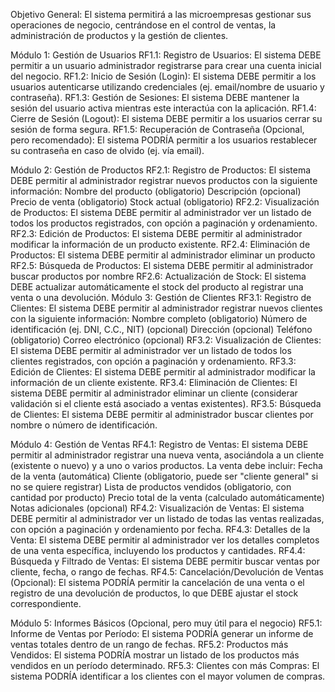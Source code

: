 Objetivo General: El sistema permitirá a las microempresas gestionar sus operaciones de negocio, centrándose en el control de ventas, la administración de productos y la gestión de clientes.

Módulo 1: Gestión de Usuarios 
RF1.1: Registro de Usuarios: El sistema DEBE permitir a un usuario administrador registrarse para crear una cuenta inicial del negocio.
RF1.2: Inicio de Sesión (Login): El sistema DEBE permitir a los usuarios autenticarse utilizando credenciales (ej. email/nombre de usuario y contraseña).
RF1.3: Gestión de Sesiones: El sistema DEBE mantener la sesión del usuario activa mientras este interactúa con la aplicación.
RF1.4: Cierre de Sesión (Logout): El sistema DEBE permitir a los usuarios cerrar su sesión de forma segura.
RF1.5: Recuperación de Contraseña (Opcional, pero recomendado): El sistema PODRÍA permitir a los usuarios restablecer su contraseña en caso de olvido (ej. vía email).

Módulo 2: Gestión de Productos
RF2.1: Registro de Productos: El sistema DEBE permitir al administrador registrar nuevos productos con la siguiente información:
Nombre del producto (obligatorio)
Descripción (opcional)
Precio de venta (obligatorio)
Stock actual (obligatorio)
RF2.2: Visualización de Productos: El sistema DEBE permitir al administrador ver un listado de todos los productos registrados, con opción a paginación y ordenamiento.
RF2.3: Edición de Productos: El sistema DEBE permitir al administrador modificar la información de un producto existente.
RF2.4: Eliminación de Productos: El sistema DEBE permitir al administrador eliminar un producto
RF2.5: Búsqueda de Productos: El sistema DEBE permitir al administrador buscar productos por nombre 
RF2.6: Actualización de Stock: El sistema DEBE actualizar automáticamente el stock del producto al registrar una venta o una devolución.
Módulo 3: Gestión de Clientes
RF3.1: Registro de Clientes: El sistema DEBE permitir al administrador registrar nuevos clientes con la siguiente información:
Nombre completo (obligatorio)
Número de identificación (ej. DNI, C.C., NIT) (opcional)
Dirección (opcional)
Teléfono (obligatorio)
Correo electrónico (opcional)
RF3.2: Visualización de Clientes: El sistema DEBE permitir al administrador ver un listado de todos los clientes registrados, con opción a paginación y ordenamiento.
RF3.3: Edición de Clientes: El sistema DEBE permitir al administrador modificar la información de un cliente existente.
RF3.4: Eliminación de Clientes: El sistema DEBE permitir al administrador eliminar un cliente (considerar validación si el cliente está asociado a ventas existentes).
RF3.5: Búsqueda de Clientes: El sistema DEBE permitir al administrador buscar clientes por nombre o número de identificación.

Módulo 4: Gestión de Ventas
RF4.1: Registro de Ventas: El sistema DEBE permitir al administrador registrar una nueva venta, asociándola a un cliente (existente o nuevo) y a uno o varios productos. La venta debe incluir:
Fecha de la venta (automática)
Cliente (obligatorio, puede ser "cliente general" si no se quiere registrar)
Lista de productos vendidos (obligatorio, con cantidad por producto)
Precio total de la venta (calculado automáticamente)
Notas adicionales (opcional)
RF4.2: Visualización de Ventas: El sistema DEBE permitir al administrador ver un listado de todas las ventas realizadas, con opción a paginación y ordenamiento por fecha.
RF4.3: Detalles de la Venta: El sistema DEBE permitir al administrador ver los detalles completos de una venta específica, incluyendo los productos y cantidades.
RF4.4: Búsqueda y Filtrado de Ventas: El sistema DEBE permitir buscar ventas por cliente, fecha, o rango de fechas.
RF4.5: Cancelación/Devolución de Ventas (Opcional): El sistema PODRÍA permitir la cancelación de una venta o el registro de una devolución de productos, lo que DEBE ajustar el stock correspondiente.

Módulo 5: Informes Básicos (Opcional, pero muy útil para el negocio)
RF5.1: Informe de Ventas por Período: El sistema PODRÍA generar un informe de ventas totales dentro de un rango de fechas.
RF5.2: Productos más Vendidos: El sistema PODRÍA mostrar un listado de los productos más vendidos en un período determinado.
RF5.3: Clientes con más Compras: El sistema PODRÍA identificar a los clientes con el mayor volumen de compras.